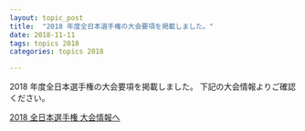 ```yaml
---
layout: topic_post
title:  "2018 年度全日本選手権の大会要項を掲載しました。"
date: 2018-11-11
tags: topics 2018
categories: topics 2018

---
```


2018 年度全日本選手権の大会要項を掲載しました。
下記の大会情報よりご確認ください。

<a class="btn btn-primary btn-sm" href="{{ site.baseurl }}{% post_url /competition_info/2018/2018-12-08-japan-championship-2018 %}">2018 全日本選手権 大会情報へ</a>
